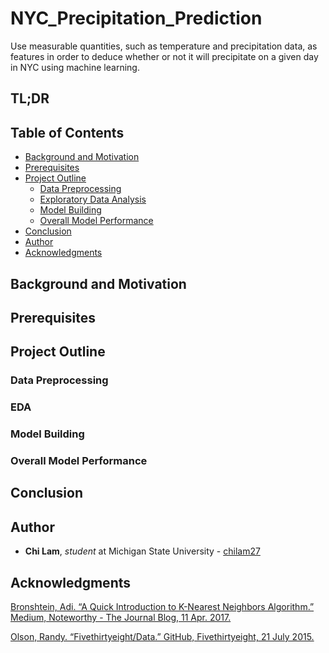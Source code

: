 # NYC_Precipitation_Prediction
Use measurable quantities, such as temperature and precipitation data, as features in order to deduce whether or not it will precipitate on a given day in NYC using machine learning.

## TL;DR



## Table of Contents

* [Background and Motivation](#background-and-motivation)
* [Prerequisites](#prerequisites)
* [Project Outline](#project-outline)
  * [Data Preprocessing](#data-preprocessing)
  * [Exploratory Data Analysis](#eda)
  * [Model Building](#model-building)
  * [Overall Model Performance](#overall-model-performance)
* [Conclusion](#conclusion)
* [Author](#author)
* [Acknowledgments](#acknowledgments)

## Background and Motivation


## Prerequisites



## Project Outline


### Data Preprocessing


### EDA


### Model Building


### Overall Model Performance


## Conclusion



## Author

* **Chi Lam**, _student_ at Michigan State University - [chilam27](https://github.com/chilam27)

## Acknowledgments

[Bronshtein, Adi. “A Quick Introduction to K-Nearest Neighbors Algorithm.” Medium, Noteworthy - The Journal Blog, 11 Apr. 2017.](https://blog.usejournal.com/a-quick-introduction-to-k-nearest-neighbors-algorithm-62214cea29c7)

[Olson, Randy. “Fivethirtyeight/Data.” GitHub, Fivethirtyeight, 21 July 2015.](github.com/fivethirtyeight/data/blob/master/us-weather-history/KNYC.csv)
